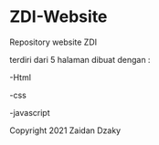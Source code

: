 # ZDI-Website
Repository website ZDI

terdiri dari 5 halaman
dibuat dengan :

-Html

-css

-javascript

Copyright 2021 Zaidan Dzaky
